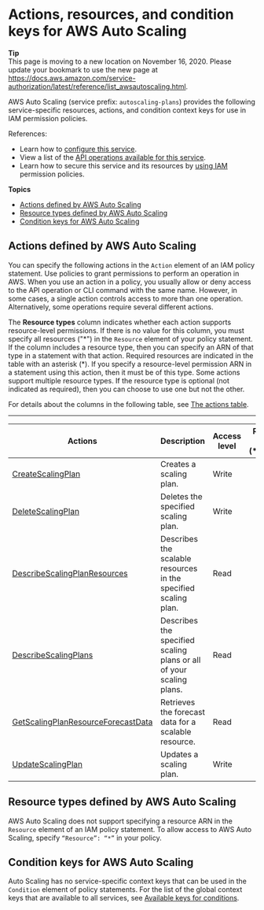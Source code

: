 # Actions, resources, and condition keys for AWS Auto Scaling<a name="list_awsautoscaling"></a>

**Tip**  
This page is moving to a new location on November 16, 2020\. Please update your bookmark to use the new page at [https://docs\.aws\.amazon\.com/service\-authorization/latest/reference/list\_awsautoscaling\.html](https://docs.aws.amazon.com/service-authorization/latest/reference/list_awsautoscaling.html)\. 

AWS Auto Scaling \(service prefix: `autoscaling-plans`\) provides the following service\-specific resources, actions, and condition context keys for use in IAM permission policies\.

References:
+ Learn how to [configure this service](https://docs.aws.amazon.com/autoscaling/plans/userguide/what-is-aws-auto-scaling.html)\.
+ View a list of the [API operations available for this service](https://docs.aws.amazon.com/autoscaling/plans/APIReference/Welcome.html)\.
+ Learn how to secure this service and its resources by [using IAM](https://docs.aws.amazon.com/autoscaling/plans/userguide/auth-and-access-control.html) permission policies\.

**Topics**
+ [Actions defined by AWS Auto Scaling](#awsautoscaling-actions-as-permissions)
+ [Resource types defined by AWS Auto Scaling](#awsautoscaling-resources-for-iam-policies)
+ [Condition keys for AWS Auto Scaling](#awsautoscaling-policy-keys)

## Actions defined by AWS Auto Scaling<a name="awsautoscaling-actions-as-permissions"></a>

You can specify the following actions in the `Action` element of an IAM policy statement\. Use policies to grant permissions to perform an operation in AWS\. When you use an action in a policy, you usually allow or deny access to the API operation or CLI command with the same name\. However, in some cases, a single action controls access to more than one operation\. Alternatively, some operations require several different actions\.

The **Resource types** column indicates whether each action supports resource\-level permissions\. If there is no value for this column, you must specify all resources \("\*"\) in the `Resource` element of your policy statement\. If the column includes a resource type, then you can specify an ARN of that type in a statement with that action\. Required resources are indicated in the table with an asterisk \(\*\)\. If you specify a resource\-level permission ARN in a statement using this action, then it must be of this type\. Some actions support multiple resource types\. If the resource type is optional \(not indicated as required\), then you can choose to use one but not the other\.

For details about the columns in the following table, see [The actions table](reference_policies_actions-resources-contextkeys.md#actions_table)\.


****  

| Actions | Description | Access level | Resource types \(\*required\) | Condition keys | Dependent actions | 
| --- | --- | --- | --- | --- | --- | 
|   [ CreateScalingPlan ](https://docs.aws.amazon.com/autoscaling/plans/APIReference/API_CreateScalingPlan.html)  | Creates a scaling plan\. | Write |  |  |  | 
|   [ DeleteScalingPlan ](https://docs.aws.amazon.com/autoscaling/plans/APIReference/API_DeleteScalingPlan.html)  | Deletes the specified scaling plan\. | Write |  |  |  | 
|   [ DescribeScalingPlanResources ](https://docs.aws.amazon.com/autoscaling/plans/APIReference/API_DescribeScalingPlanResources.html)  | Describes the scalable resources in the specified scaling plan\. | Read |  |  |  | 
|   [ DescribeScalingPlans ](https://docs.aws.amazon.com/autoscaling/plans/APIReference/API_DescribeScalingPlans.html)  | Describes the specified scaling plans or all of your scaling plans\. | Read |  |  |  | 
|   [ GetScalingPlanResourceForecastData ](https://docs.aws.amazon.com/autoscaling/plans/APIReference/API_GetScalingPlanResourceForecastData.html)  | Retrieves the forecast data for a scalable resource\. | Read |  |  |  | 
|   [ UpdateScalingPlan ](https://docs.aws.amazon.com/autoscaling/plans/APIReference/API_UpdateScalingPlan.html)  | Updates a scaling plan\. | Write |  |  |  | 

## Resource types defined by AWS Auto Scaling<a name="awsautoscaling-resources-for-iam-policies"></a>

AWS Auto Scaling does not support specifying a resource ARN in the `Resource` element of an IAM policy statement\. To allow access to AWS Auto Scaling, specify `“Resource”: “*”` in your policy\.

## Condition keys for AWS Auto Scaling<a name="awsautoscaling-policy-keys"></a>

Auto Scaling has no service\-specific context keys that can be used in the `Condition` element of policy statements\. For the list of the global context keys that are available to all services, see [Available keys for conditions](reference_policies_condition-keys.html#AvailableKeys)\.